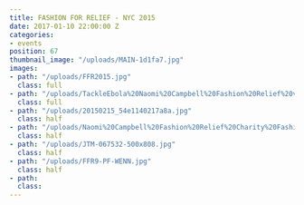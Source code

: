 ```yaml
---
title: FASHION FOR RELIEF - NYC 2015
date: 2017-01-10 22:00:00 Z
categories:
- events
position: 67
thumbnail_image: "/uploads/MAIN-1d1fa7.jpg"
images:
- path: "/uploads/FFR2015.jpg"
  class: full
- path: "/uploads/TackleEbola%20Naomi%20Campbell%20Fashion%20Relief%20vvrA7MNiOKpx.jpg"
  class: full
- path: "/uploads/20150215_54e1140217a8a.jpg"
  class: half
- path: "/uploads/Naomi%20Campbell%20Fashion%20Relief%20Charity%20Fashion%20nlptEvm_xfYl.jpg"
  class: half
- path: "/uploads/JTM-067532-500x808.jpg"
  class: half
- path: "/uploads/FFR9-PF-WENN.jpg"
  class: half
- path: 
  class: 
---
```


